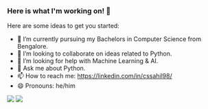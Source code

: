 ### Here is what I'm working on! 👋


Here are some ideas to get you started:


- 🌱 I’m currently pursuing my Bachelors in Computer Science from Bengalore.
- 👯 I’m looking to collaborate on ideas related to Python.
- 🤔 I’m looking for help with Machine Learning & AI.
- 💬 Ask me about Python.
- 📫 How to reach me: https://linkedin.com/in/cssahil98/
- 😄 Pronouns: he/him


<img src="https://github-readme-stats.vercel.app/api?username=csssahil98&&show_icons=true&title_color=ffffff&icon_color=bb2acf&text_color=daf7dc&bg_color=151515">
<img src="https://github-readme-stats.vercel.app/api/top-langs/?username=csssahil98&theme=dark&hide_langs_below=1">
